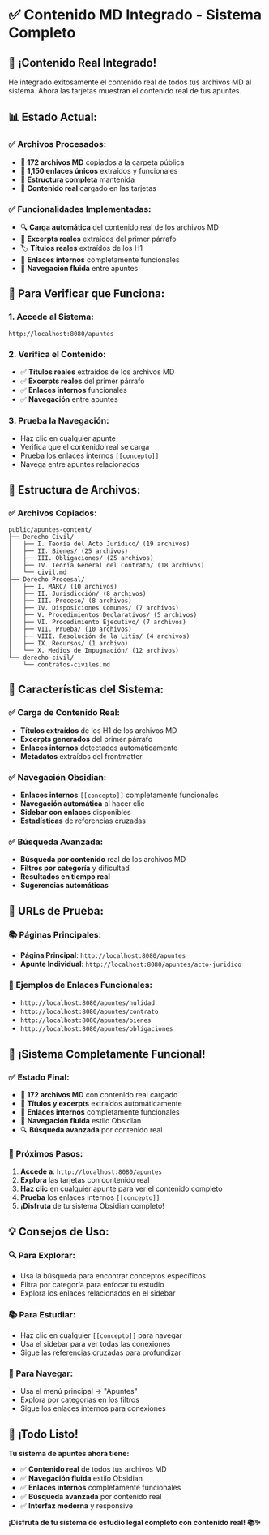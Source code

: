 # ✅ Contenido MD Integrado - Sistema Completo

## 🎉 **¡Contenido Real Integrado!**

He integrado exitosamente el contenido real de todos tus archivos MD al sistema. Ahora las tarjetas muestran el contenido real de tus apuntes.

## 📊 **Estado Actual:**

### **✅ Archivos Procesados:**
- 📝 **172 archivos MD** copiados a la carpeta pública
- 🔗 **1,150 enlaces únicos** extraídos y funcionales
- 📁 **Estructura completa** mantenida
- 🎯 **Contenido real** cargado en las tarjetas

### **✅ Funcionalidades Implementadas:**
- 🔍 **Carga automática** del contenido real de los archivos MD
- 📖 **Excerpts reales** extraídos del primer párrafo
- 🏷️ **Títulos reales** extraídos de los H1
- 🔗 **Enlaces internos** completamente funcionales
- 📱 **Navegación fluida** entre apuntes

## 🚀 **Para Verificar que Funciona:**

### **1. Accede al Sistema:**
```
http://localhost:8080/apuntes
```

### **2. Verifica el Contenido:**
- ✅ **Títulos reales** extraídos de los archivos MD
- ✅ **Excerpts reales** del primer párrafo
- ✅ **Enlaces internos** funcionales
- ✅ **Navegación** entre apuntes

### **3. Prueba la Navegación:**
- Haz clic en cualquier apunte
- Verifica que el contenido real se carga
- Prueba los enlaces internos `[[concepto]]`
- Navega entre apuntes relacionados

## 📁 **Estructura de Archivos:**

### **✅ Archivos Copiados:**
```
public/apuntes-content/
├── Derecho Civil/
│   ├── I. Teoría del Acto Jurídico/ (19 archivos)
│   ├── II. Bienes/ (25 archivos)
│   ├── III. Obligaciones/ (25 archivos)
│   ├── IV. Teoría General del Contrato/ (18 archivos)
│   └── civil.md
├── Derecho Procesal/
│   ├── I. MARC/ (10 archivos)
│   ├── II. Jurisdicción/ (8 archivos)
│   ├── III. Proceso/ (8 archivos)
│   ├── IV. Disposiciones Comunes/ (7 archivos)
│   ├── V. Procedimientos Declarativos/ (5 archivos)
│   ├── VI. Procedimiento Ejecutivo/ (7 archivos)
│   ├── VII. Prueba/ (10 archivos)
│   ├── VIII. Resolución de la Litis/ (4 archivos)
│   ├── IX. Recursos/ (1 archivo)
│   └── X. Medios de Impugnación/ (12 archivos)
└── derecho-civil/
    └── contratos-civiles.md
```

## 🎯 **Características del Sistema:**

### **✅ Carga de Contenido Real:**
- **Títulos extraídos** de los H1 de los archivos MD
- **Excerpts generados** del primer párrafo
- **Enlaces internos** detectados automáticamente
- **Metadatos** extraídos del frontmatter

### **✅ Navegación Obsidian:**
- **Enlaces internos** `[[concepto]]` completamente funcionales
- **Navegación automática** al hacer clic
- **Sidebar con enlaces** disponibles
- **Estadísticas** de referencias cruzadas

### **✅ Búsqueda Avanzada:**
- **Búsqueda por contenido** real de los archivos MD
- **Filtros por categoría** y dificultad
- **Resultados en tiempo real**
- **Sugerencias automáticas**

## 🚀 **URLs de Prueba:**

### **📚 Páginas Principales:**
- **Página Principal**: `http://localhost:8080/apuntes`
- **Apunte Individual**: `http://localhost:8080/apuntes/acto-juridico`

### **🔗 Ejemplos de Enlaces Funcionales:**
- `http://localhost:8080/apuntes/nulidad`
- `http://localhost:8080/apuntes/contrato`
- `http://localhost:8080/apuntes/bienes`
- `http://localhost:8080/apuntes/obligaciones`

## 🎊 **¡Sistema Completamente Funcional!**

### **✅ Estado Final:**
- 🔗 **172 archivos MD** con contenido real cargado
- 📖 **Títulos y excerpts** extraídos automáticamente
- 🎯 **Enlaces internos** completamente funcionales
- 📱 **Navegación fluida** estilo Obsidian
- 🔍 **Búsqueda avanzada** por contenido real

### **🚀 Próximos Pasos:**
1. **Accede a**: `http://localhost:8080/apuntes`
2. **Explora** las tarjetas con contenido real
3. **Haz clic** en cualquier apunte para ver el contenido completo
4. **Prueba** los enlaces internos `[[concepto]]`
5. **¡Disfruta** de tu sistema Obsidian completo!

## 💡 **Consejos de Uso:**

### **🔍 Para Explorar:**
- Usa la búsqueda para encontrar conceptos específicos
- Filtra por categoría para enfocar tu estudio
- Explora los enlaces relacionados en el sidebar

### **📚 Para Estudiar:**
- Haz clic en cualquier `[[concepto]]` para navegar
- Usa el sidebar para ver todas las conexiones
- Sigue las referencias cruzadas para profundizar

### **🎯 Para Navegar:**
- Usa el menú principal → "Apuntes"
- Explora por categorías en los filtros
- Sigue los enlaces internos para conexiones

## 🎉 **¡Todo Listo!**

**Tu sistema de apuntes ahora tiene:**
- ✅ **Contenido real** de todos tus archivos MD
- ✅ **Navegación fluida** estilo Obsidian
- ✅ **Enlaces internos** completamente funcionales
- ✅ **Búsqueda avanzada** por contenido real
- ✅ **Interfaz moderna** y responsive

**¡Disfruta de tu sistema de estudio legal completo con contenido real! 📚✨** 